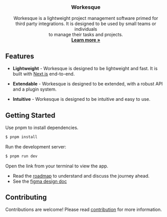 <p align="center">
  <h3 align="center">Workesque</h3>
  
  <p align="center">
  Workesque is a lightweight project management software primed for <br />third party integrations. It is designed to be used by small teams or individuals <br />to manage their tasks and projects.
  <br />
  <a href="https://workesque.akkhayar.com"><strong>Learn more »</strong></a>
  </p>
</p>

## Features

- **Lightweight** - Workesque is designed to be lightweight and fast. It is built with [Next.js](https://nextjs.com) end-to-end.

- **Extendable** - Workesque is designed to be extended, with a robust API and a plugin system.

- **Intuitive** - Workesque is designed to be intuitive and easy to use.

## Getting Started

Use pnpm to install dependencies.

```bash
$ pnpm install
```

Run the development server:

```bash
$ pnpm run dev
```

Open the link from your terminal to view the app.
- Read the [roadmap](https://github.com/akkhayar/workesque/discussions/14) to understand and discuss the journey ahead.
- See the [figma design doc](https://www.figma.com/file/L340GQXXUzHWEoZc347w90/Workesque-App?type=design&node-id=0%3A1&mode=design&t=pYNX5Vocvt37N6Tc-1)

## Contributing

Contributions are welcome! Please read [contribution](https://docs.akkhayar.com/community/contribution) for more information.
